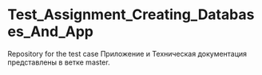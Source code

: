 # Test_Assignment_Creating_Databases_And_App
Repository for the test case
Приложение и Техническая документация представлены в ветке master.

